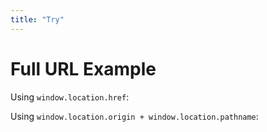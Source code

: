 ```yaml
---
title: "Try"
---
```


<h1>Full URL Example</h1>
<p>Using <code>window.location.href</code>: <span id="fullUrl"></span></p>
<p>Using <code>window.location.origin + window.location.pathname</code>: <span id="originPath"></span><p>
<script>
    // Usando window.location.href para obtener la URL completa
    const fullUrl = window.location.href;
    document.getElementById('fullUrl').textContent = fullUrl;
    // Usando window.location.origin y window.location.pathname para construir la URL desde la raíz
    const originPath = window.location.origin + window.location.pathname;
    document.getElementById('originPath').textContent = originPath;
</script>